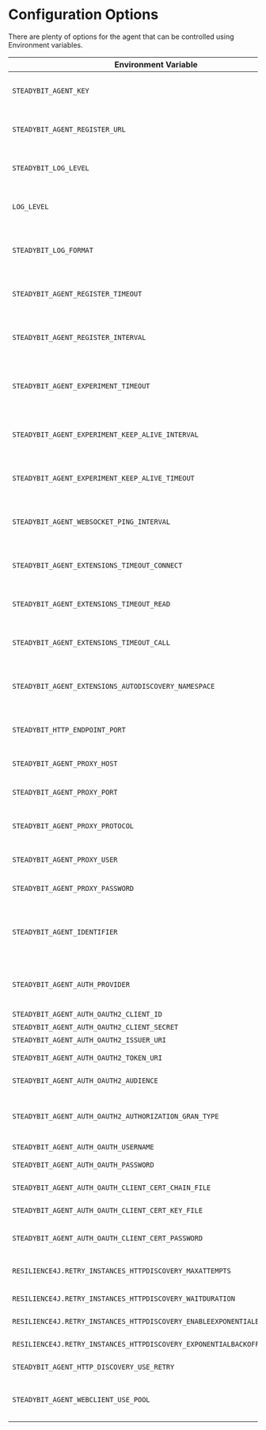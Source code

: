 # Configuration Options

There are plenty of options for the agent that can be controlled using Environment variables.

| Environment Variable                                                      | Description                                                                                                                                                |
|---------------------------------------------------------------------------|------------------------------------------------------------------------------------------------------------------------------------------------------------|
| `STEADYBIT_AGENT_KEY`                                                     | <p>The API key the agent uses<br><strong>Example:</strong> <code>foobar</code></p>                                                                         |
| `STEADYBIT_AGENT_REGISTER_URL`                                            | <p>The baseUrl where the agent registers.<br><strong>Default:</strong> <code>https://platform.steadybit.com</code></p>                                     |
| `STEADYBIT_LOG_LEVEL`                                                     | <p>Sets the loglevel for the com.steadybit logger<br><strong>Default:</strong> <code>INFO</code></p>                                                       |
| `LOG_LEVEL`                                                               | <p>Sets the loglevel for the root logger<br><strong>Default:</strong> <code>INFO</code></p>                                                                |
| `STEADYBIT_LOG_FORMAT`                                                    | <p>Sets the log format for the console logger (<code>json</code> or <code>text</code>)<br><strong>Default:</strong> <code>text</code></p>                  |
| `STEADYBIT_AGENT_REGISTER_TIMEOUT`                                        | <p>Timeout for the registration request.<br><strong>Default:</strong> <code>5s</code></p>                                                                  |
| `STEADYBIT_AGENT_REGISTER_INTERVAL`                                       | <p>The interval how often the agent registers at the platform.<br><strong>Default:</strong> <code>5s</code></p>                                            |
| `STEADYBIT_AGENT_EXPERIMENT_TIMEOUT`                                      | <p>Timeout for the request to connect to an experiment.<br><strong>Default:</strong> <code>5s</code></p>                                                   |
| `STEADYBIT_AGENT_EXPERIMENT_KEEP_ALIVE_INTERVAL`                          | <p>Interval how often a keep alive is sent during an experiment.<br><strong>Default:</strong> <code>2s</code></p>                                          |
| `STEADYBIT_AGENT_EXPERIMENT_KEEP_ALIVE_TIMEOUT`                           | <p>Timeout for a keep alive during an experiment<br><strong>Default:</strong> <code>10s</code></p>                                                         |
| `STEADYBIT_AGENT_WEBSOCKET_PING_INTERVAL`                                 | <p>Interval in seconds of the heartbeat for the websocket connection <br><strong>Default</strong>: <code>4s</code></p>                                     |
| `STEADYBIT_AGENT_EXTENSIONS_TIMEOUT_CONNECT`                              | <p>Connect timeout for extension communication<br><strong>Default</strong>: <code>10s</code></p>                                                           |
| `STEADYBIT_AGENT_EXTENSIONS_TIMEOUT_READ`                                 | <p>Read timeout for extension communication<br><strong>Default</strong>: <code>30s</code></p>                                                              |
| `STEADYBIT_AGENT_EXTENSIONS_TIMEOUT_CALL`                                 | <p>Call timeout for extension communication<br><strong>Default</strong>: <code>30s</code></p>                                                              |
| `STEADYBIT_AGENT_EXTENSIONS_AUTODISCOVERY_NAMESPACE`                      | <p>Filter extension auto discovery to a given namespace.<br><strong>Default</strong>: <code>null</code></p>                                                |
| `STEADYBIT_HTTP_ENDPOINT_PORT`                                            | <p>HTTP endpoint port for the health check url<br><strong>Default:</strong> <code>42999</code></p>                                                         |
| `STEADYBIT_AGENT_PROXY_HOST`                                              | <p>Hostname of a proxy to access Steadybit platform<br></p>                                                                                                |
| `STEADYBIT_AGENT_PROXY_PORT`                                              | <p>Port of a proxy to access Steadybit platform<br></p>                                                                                                    |
| `STEADYBIT_AGENT_PROXY_PROTOCOL`                                          | <p>Protocol of a proxy to access Steadybit platform<br><strong>Default:</strong> <code>http</code></p>                                                     |
| `STEADYBIT_AGENT_PROXY_USER`                                              | <p>Username of a proxy to access Steadybit platform<br></p>                                                                                                |
| `STEADYBIT_AGENT_PROXY_PASSWORD`                                          | <p>Password of a proxy to access Steadybit platform<br></p>                                                                                                |
| `STEADYBIT_AGENT_IDENTIFIER`                                              | <p>The identifier which will be used to register the agent at the platform<br><strong>Default:</strong> The agent will use the hostname as identifier</p>  |
| `STEADYBIT_AGENT_AUTH_PROVIDER`                                           | <p>The auth mechanism to use - <code>OAUTH2</code> or <code>AGENT-KEY</code></p><p><strong>Default:</strong> <code>AGENT-KEY</code></p>                    |
| `STEADYBIT_AGENT_AUTH_OAUTH2_CLIENT_ID`                                   | The public identifier of your OAuth 2.0 Client                                                                                                             |
| `STEADYBIT_AGENT_AUTH_OAUTH2_CLIENT_SECRET`                               | The client secret                                                                                                                                          |
| `STEADYBIT_AGENT_AUTH_OAUTH2_ISSUER_URI`                                  | The issuer uri of the identity provider                                                                                                                    |
| `STEADYBIT_AGENT_AUTH_OAUTH2_TOKEN_URI`                                   | The token uri of the identity provider to directly specify the URL to retrieve the access tokens from                                                      |
| `STEADYBIT_AGENT_AUTH_OAUTH2_AUDIENCE`                                    | Optional - Some provider needs the audience parameter to authenticate the client.                                                                          |
| `STEADYBIT_AGENT_AUTH_OAUTH2_AUTHORIZATION_GRAN_TYPE`                     | <p>The grant type to use either <code>client_credentials</code> or <code>password</code>.<br><strong>Default:</strong> <code>client_credentials</code></p> |
| `STEADYBIT_AGENT_AUTH_OAUTH_USERNAME`                                     | The username to use for the username flow                                                                                                                  |
| `STEADYBIT_AGENT_AUTH_OAUTH_PASSWORD`                                     | The username to use when using the password flow                                                                                                           |
| `STEADYBIT_AGENT_AUTH_OAUTH_CLIENT_CERT_CHAIN_FILE`                       | Optional - the x.509 client certificate to use for mutual TLS with the identity provider.                                                                  |
| `STEADYBIT_AGENT_AUTH_OAUTH_CLIENT_CERT_KEY_FILE`                         | Optional - the PKCS#8 encoded private key to use for mutual TLS with the identity provider                                                                 |
| `STEADYBIT_AGENT_AUTH_OAUTH_CLIENT_CERT_PASSWORD`                         | Optional - Password for the the PKCS#8 encoded private key to use for mutual TLS with the identity provider                                                |
| `RESILIENCE4J.RETRY_INSTANCES_HTTPDISCOVERY_MAXATTEMPTS`                  | Optional - Resilience4j: The maximum number of attempts (including the initial call as the first attempt) for DiscoveryKit resources                       |
| `RESILIENCE4J.RETRY_INSTANCES_HTTPDISCOVERY_WAITDURATION`                 | Optional - Resilience4j: A fixed wait duration between retry attempts for DiscoveryKit resources                                                           |
| `RESILIENCE4J.RETRY_INSTANCES_HTTPDISCOVERY_ENABLEEXPONENTIALBACKOFF`     | Optional - Resilience4j: Enable or disable exponential backoff for DiscoveryKit resources                                                                  |
| `RESILIENCE4J.RETRY_INSTANCES_HTTPDISCOVERY_EXPONENTIALBACKOFFMULTIPLIER` | Optional - Resilience4j: The multiplier for exponential backoff for DiscoveryKit resources                                                                 |
| `STEADYBIT_AGENT_HTTP_DISCOVERY_USE_RETRY`                                | Optional - Resilience4j: Enable/Disable the retry mechanism. Default is true / enabled                                                                     |
| `STEADYBIT_AGENT_WEBCLIENT_USE_POOL`                                      | Optional - Be able to disable the netty connection pooling by setting environment variable STEADYBIT_AGENT_WEBCLIENT_USE_POOL=false. Default is true.      |
